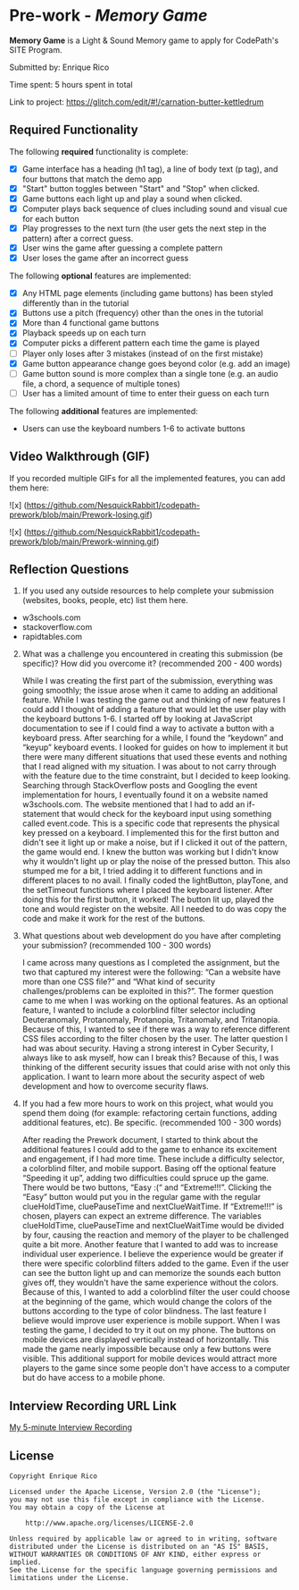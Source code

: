 # Pre-work - _Memory Game_

**Memory Game** is a Light & Sound Memory game to apply for CodePath's SITE Program.

Submitted by: Enrique Rico

Time spent: 5 hours spent in total

Link to project: https://glitch.com/edit/#!/carnation-butter-kettledrum

## Required Functionality

The following **required** functionality is complete:

- [x] Game interface has a heading (h1 tag), a line of body text (p tag), and four buttons that match the demo app
- [x] "Start" button toggles between "Start" and "Stop" when clicked.
- [x] Game buttons each light up and play a sound when clicked.
- [x] Computer plays back sequence of clues including sound and visual cue for each button
- [x] Play progresses to the next turn (the user gets the next step in the pattern) after a correct guess.
- [x] User wins the game after guessing a complete pattern
- [x] User loses the game after an incorrect guess

The following **optional** features are implemented:

- [x] Any HTML page elements (including game buttons) has been styled differently than in the tutorial
- [x] Buttons use a pitch (frequency) other than the ones in the tutorial
- [x] More than 4 functional game buttons
- [x] Playback speeds up on each turn
- [x] Computer picks a different pattern each time the game is played
- [ ] Player only loses after 3 mistakes (instead of on the first mistake)
- [x] Game button appearance change goes beyond color (e.g. add an image)
- [ ] Game button sound is more complex than a single tone (e.g. an audio file, a chord, a sequence of multiple tones)
- [ ] User has a limited amount of time to enter their guess on each turn

The following **additional** features are implemented:

- Users can use the keyboard numbers 1-6 to activate buttons

## Video Walkthrough (GIF)

If you recorded multiple GIFs for all the implemented features, you can add them here:

![x] (https://github.com/NesquickRabbit1/codepath-prework/blob/main/Prework-losing.gif)

![x] (https://github.com/NesquickRabbit1/codepath-prework/blob/main/Prework-winning.gif)
## Reflection Questions

1. If you used any outside resources to help complete your submission (websites, books, people, etc) list them here.

- w3schools.com
- stackoverflow.com
- rapidtables.com

2. What was a challenge you encountered in creating this submission (be specific)? How did you overcome it? (recommended 200 - 400 words)

   While I was creating the first part of the submission, everything was going smoothly; the issue arose when it came to adding an additional feature. While I was testing the game out and thinking of new features I could add I thought of adding a feature that would let the user play with the keyboard buttons 1-6. I started off by looking at JavaScript documentation to see if I could find a way to activate a button with a keyboard press. After searching for a while, I found the “keydown” and “keyup” keyboard events. I looked for guides on how to implement it but there were many different situations that used these events and nothing that I read aligned with my situation. I was about to not carry through with the feature due to the time constraint, but I decided to keep looking. Searching through StackOverflow posts and Googling the event implementation for hours, I eventually found it on a website named w3schools.com. The website mentioned that I had to add an if-statement that would check for the keyboard input using something called event.code. This is a specific code that represents the physical key pressed on a keyboard. I implemented this for the first button and didn't see it light up or make a noise, but if I clicked it out of the pattern, the game would end. I knew the button was working but I didn't know why it wouldn't light up or play the noise of the pressed button. This also stumped me for a bit, I tried adding it to different functions and in different places to no avail. I finally coded the lightButton, playTone, and the setTimeout functions where I placed the keyboard listener. After doing this for the first button, it worked! The button lit up, played the tone and would register on the website. All I needed to do was copy the code and make it work for the rest of the buttons.

3. What questions about web development do you have after completing your submission? (recommended 100 - 300 words)

   I came across many questions as I completed the assignment, but the two that captured my interest were the following: “Can a website have more than one CSS file?” and “What kind of security challenges/problems can be exploited in this?”. The former question came to me when I was working on the optional features. As an optional feature, I wanted to include a colorblind filter selector including Deuteranomaly, Protanomaly, Protanopia, Tritanomaly, and Tritanopia. Because of this, I wanted to see if there was a way to reference different CSS files according to the filter chosen by the user. The latter question I had was about security. Having a strong interest in Cyber Security, I always like to ask myself, how can I break this? Because of this, I was thinking of the different security issues that could arise with not only this application. I want to learn more about the security aspect of web development and how to overcome security flaws.

4. If you had a few more hours to work on this project, what would you spend them doing (for example: refactoring certain functions, adding additional features, etc). Be specific. (recommended 100 - 300 words)

   After reading the Prework document, I started to think about the additional features I could add to the game to enhance its excitement and engagement, if I had more time. These include a difficulty selector, a colorblind filter, and mobile support. Basing off the optional feature “Speeding it up”, adding two difficulties could spruce up the game. There would be two buttons, “Easy :(“ and “Extreme!!!”. Clicking the “Easy” button would put you in the regular game with the regular clueHoldTime, cluePauseTime and nextClueWaitTime. If “Extreme!!!” is chosen, players can expect an extreme difference. The variables clueHoldTime, cluePauseTime and nextClueWaitTime would be divided by four, causing the reaction and memory of the player to be challenged quite a bit more. Another feature that I wanted to add was to increase individual user experience. I believe the experience would be greater if there were specific colorblind filters added to the game. Even if the user can see the button light up and can memorize the sounds each button gives off, they wouldn't have the same experience without the colors. Because of this, I wanted to add a colorblind filter the user could choose at the beginning of the game, which would change the colors of the buttons according to the type of color blindness. The last feature I believe would improve user experience is mobile support. When I was testing the game, I decided to try it out on my phone. The buttons on mobile devices are displayed vertically instead of horizontally. This made the game nearly impossible because only a few buttons were visible. This additional support for mobile devices would attract more players to the game since some people don't have access to a computer but do have access to a mobile phone.

## Interview Recording URL Link

[My 5-minute Interview Recording](your-link-here)

## License

    Copyright Enrique Rico

    Licensed under the Apache License, Version 2.0 (the "License");
    you may not use this file except in compliance with the License.
    You may obtain a copy of the License at

        http://www.apache.org/licenses/LICENSE-2.0

    Unless required by applicable law or agreed to in writing, software
    distributed under the License is distributed on an "AS IS" BASIS,
    WITHOUT WARRANTIES OR CONDITIONS OF ANY KIND, either express or implied.
    See the License for the specific language governing permissions and
    limitations under the License.
